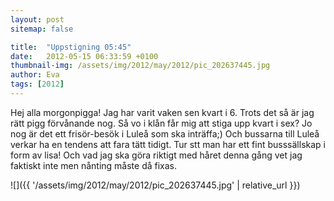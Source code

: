 ```yaml
---
layout: post
sitemap: false

title:  "Uppstigning 05:45"
date:   2012-05-15 06:33:59 +0100
thumbnail-img: /assets/img/2012/may/2012/pic_202637445.jpg
author: Eva
tags: [2012]
---
```


Hej alla morgonpigga! Jag har varit vaken sen kvart i 6. Trots det så är jag rätt pigg förvånande nog. Så vo i klån får mig att stiga upp kvart i sex? Jo nog är det ett frisör-besök i Luleå som ska inträffa;) Och bussarna till Luleå verkar ha en tendens att fara tätt tidigt. Tur  stt man har ett fint busssällskap i form av lisa! Och vad jag ska göra riktigt med håret denna gång vet jag faktiskt inte men nånting måste då fixas.

![]({{ '/assets/img/2012/may/2012/pic_202637445.jpg'  | relative_url }})

